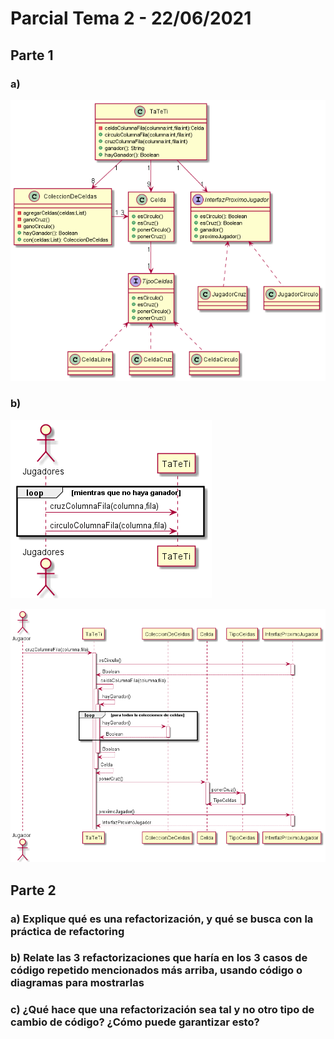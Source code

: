 # Parcial Tema 2 - 22/06/2021

## Parte 1

### a)

![Diagrma de Clase del TaTeTi](Diagrama.png)

### b)

![Diagrama de Secuencia entre Usuario y TaTeTi](DiagramaDeSecuenciaJuego.png)

![Diagrrama de secuencia de colocar una cruz](DiagramaDeSecuenciaTateti.png)

## Parte 2

### a) Explique qué es una refactorización, y qué se busca con la práctica de refactoring

### b) Relate las 3 refactorizaciones que haría en los 3 casos de código repetido mencionados más arriba, usando código o diagramas para mostrarlas

### c) ¿Qué hace que una refactorización sea tal y no otro tipo de cambio de código? ¿Cómo puede garantizar esto?
